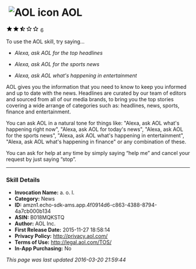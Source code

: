 # &nbsp;<img src="https://github.com/dale3h/alexa-skills-list/raw/master/skills/aol/B018MQKSTQ/app_icon" alt="AOL icon" width="36"> AOL
![2.1 stars](../../../images/ic_star_black_18dp_1x.png)![2.1 stars](../../../images/ic_star_black_18dp_1x.png)![2.1 stars](../../../images/ic_star_half_black_18dp_1x.png)![2.1 stars](../../../images/ic_star_border_black_18dp_1x.png)![2.1 stars](../../../images/ic_star_border_black_18dp_1x.png) 6

To use the AOL skill, try saying...

* *Alexa, ask AOL for the top headlines*

* *Alexa, ask AOL for the sports news*

* *Alexa, ask AOL what's happening in entertainment*

AOL gives you the information that you need to know to keep you informed and up to date with the news. Headlines are curated by our team of editors and sourced from all of our media brands, to bring you the top stories covering a wide arrange of categories such as: headlines, news, sports, finance and entertainment.

You can ask AOL in a natural tone for things like: "Alexa, ask AOL what's happening right now", "Alexa, ask AOL for today's news", "Alexa, ask AOL for the sports news", 
"Alexa, ask AOL what's happening in entertainment", "Alexa, ask AOL what's happening in finance" or any combination of these.

You can ask for help at any time by simply saying “help me” and cancel your request by just saying “stop”.

***

### Skill Details

* **Invocation Name:** a. o. l.
* **Category:** News
* **ID:** amzn1.echo-sdk-ams.app.4f0914d6-c863-4388-8794-4a7cb000b134
* **ASIN:** B018MQKSTQ
* **Author:** AOL Inc.
* **First Release Date:** 2015-11-27 18:58:14
* **Privacy Policy:** http://privacy.aol.com/
* **Terms of Use:** http://legal.aol.com/TOS/
* **In-App Purchasing:** No

*This page was last updated 2016-03-20 21:59:44*

